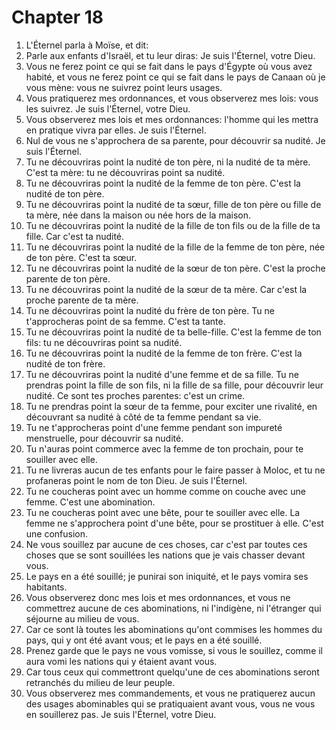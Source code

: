 # Chapter 18

1. L'Éternel parla à Moïse, et dit:
2. Parle aux enfants d'Israël, et tu leur diras: Je suis l'Éternel, votre Dieu.
3. Vous ne ferez point ce qui se fait dans le pays d'Égypte où vous avez habité, et vous ne ferez point ce qui se fait dans le pays de Canaan où je vous mène: vous ne suivrez point leurs usages.
4. Vous pratiquerez mes ordonnances, et vous observerez mes lois: vous les suivrez. Je suis l'Éternel, votre Dieu.
5. Vous observerez mes lois et mes ordonnances: l'homme qui les mettra en pratique vivra par elles. Je suis l'Éternel.
6. Nul de vous ne s'approchera de sa parente, pour découvrir sa nudité. Je suis l'Éternel.
7. Tu ne découvriras point la nudité de ton père, ni la nudité de ta mère. C'est ta mère: tu ne découvriras point sa nudité.
8. Tu ne découvriras point la nudité de la femme de ton père. C'est la nudité de ton père.
9. Tu ne découvriras point la nudité de ta sœur, fille de ton père ou fille de ta mère, née dans la maison ou née hors de la maison.
10. Tu ne découvriras point la nudité de la fille de ton fils ou de la fille de ta fille. Car c'est ta nudité.
11. Tu ne découvriras point la nudité de la fille de la femme de ton père, née de ton père. C'est ta sœur.
12. Tu ne découvriras point la nudité de la sœur de ton père. C'est la proche parente de ton père.
13. Tu ne découvriras point la nudité de la sœur de ta mère. Car c'est la proche parente de ta mère.
14. Tu ne découvriras point la nudité du frère de ton père. Tu ne t'approcheras point de sa femme. C'est ta tante.
15. Tu ne découvriras point la nudité de ta belle-fille. C'est la femme de ton fils: tu ne découvriras point sa nudité.
16. Tu ne découvriras point la nudité de la femme de ton frère. C'est la nudité de ton frère.
17. Tu ne découvriras point la nudité d'une femme et de sa fille. Tu ne prendras point la fille de son fils, ni la fille de sa fille, pour découvrir leur nudité. Ce sont tes proches parentes: c'est un crime.
18. Tu ne prendras point la sœur de ta femme, pour exciter une rivalité, en découvrant sa nudité à côté de ta femme pendant sa vie.
19. Tu ne t'approcheras point d'une femme pendant son impureté menstruelle, pour découvrir sa nudité.
20. Tu n'auras point commerce avec la femme de ton prochain, pour te souiller avec elle.
21. Tu ne livreras aucun de tes enfants pour le faire passer à Moloc, et tu ne profaneras point le nom de ton Dieu. Je suis l'Éternel.
22. Tu ne coucheras point avec un homme comme on couche avec une femme. C'est une abomination.
23. Tu ne coucheras point avec une bête, pour te souiller avec elle. La femme ne s'approchera point d'une bête, pour se prostituer à elle. C'est une confusion.
24. Ne vous souillez par aucune de ces choses, car c'est par toutes ces choses que se sont souillées les nations que je vais chasser devant vous.
25. Le pays en a été souillé; je punirai son iniquité, et le pays vomira ses habitants.
26. Vous observerez donc mes lois et mes ordonnances, et vous ne commettrez aucune de ces abominations, ni l'indigène, ni l'étranger qui séjourne au milieu de vous.
27. Car ce sont là toutes les abominations qu'ont commises les hommes du pays, qui y ont été avant vous; et le pays en a été souillé.
28. Prenez garde que le pays ne vous vomisse, si vous le souillez, comme il aura vomi les nations qui y étaient avant vous.
29. Car tous ceux qui commettront quelqu'une de ces abominations seront retranchés du milieu de leur peuple.
30. Vous observerez mes commandements, et vous ne pratiquerez aucun des usages abominables qui se pratiquaient avant vous, vous ne vous en souillerez pas. Je suis l'Éternel, votre Dieu.

